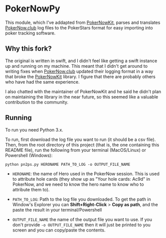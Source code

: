 # PokerNowPy

This module, which I've addapted from [PokerNowKit](https://github.com/pj4533/PokerNowKit),
parses and translates [PokerNow.club](https://www.pokernow.club/) log files to
the PokerStars format for easy importing into poker tracking software.


## Why this fork?
The original is written in swift, and I didn't feel like getting a swift instance up
and running on my machine. This meant that  I didn't get around to writing fixes when
[PokerNow.club](https://www.pokernow.club/) updated their logging format in a way that
broke the [PokerNowKit](https://github.com/pj4533/PokerNowKit) library. I figure that
there are probably others who have had the same experience.

I also chatted with the maintainer of PokerNowKit and he said he didn't plan on
maintaining the library in the near future, so this seemed like a valuable
contribution to the community.

## Running

To run you need Python 3.x.

To run, first download the log file you want to run (it should be a csv file). Then, from
the root directory of this project (that is, the one containing this README file), run 
 the following from your terminal (MacOS/Linux) or Powershell (Windows):

```
python pn2ps.py HERONAME PATH_TO_LOG -o OUTPUT_FILE_NAME
```

+ `HERONAME`: the name of Hero used in the PokerNow session. This is used to
  attribute hole cards (they show up as "Your hole cards: Ac9d" in PokerNow, and
  we need to know the hero name to know who to attribute them to).

+ `PATH_TO_LOG`: Path to the log file you downloaded. To get the path in Window's
  Explorer you can **Shift+Right-Click** > **Copy as path**, and the paste the
  result in your terminal/Powershell

+ `OUTPUT_FILE_NAME` the name of the output file you want to use. If you don't
  provide `-o OUTPUT_FILE_NAME` then it will just be printed to you screen and
  you can copy/paste the contents.
